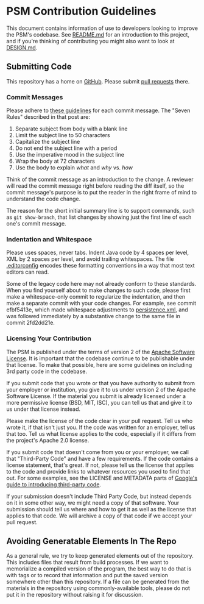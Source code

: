 # PSM Contribution Guidelines

This document contains information of use to developers looking to
improve the PSM's codebase.  See [README.md](README.md) for an
introduction to this project, and if you're thinking of contributing
you might also want to look at [DESIGN.md](DESIGN.md).

## Submitting Code

This repository has a home on
[GitHub](https://github.com/OpenTechStrategies/psm).  Please submit
[pull requests](https://help.github.com/articles/about-pull-requests/) there.

### Commit Messages
Please adhere
to [these guidelines](https://chris.beams.io/posts/git-commit/) for
each commit message.  The "Seven Rules" described in that post are:

1. Separate subject from body with a blank line
2. Limit the subject line to 50 characters
3. Capitalize the subject line
4. Do not end the subject line with a period
5. Use the imperative mood in the subject line
6. Wrap the body at 72 characters
7. Use the body to explain _what_ and _why_ vs. _how_

Think of the commit message as an introduction to the change.  A
reviewer will read the commit message right before reading the diff
itself, so the commit message's purpose is to put the reader in the
right frame of mind to understand the code change.

The reason for the short initial summary line is to support commands,
such as `git show-branch`, that list changes by showing just the first
line of each one's commit message.

### Indentation and Whitespace

Please uses spaces, never tabs.  Indent Java code by 4 spaces per
level, XML by 2 spaces per level, and avoid trailing whitespaces.  The
file [.editorconfig](.editorconfig) encodes these formatting
conventions in a way that most text editors can read.

Some of the legacy code here may not already conform to these
standards.  When you find yourself about to make changes to such code,
please first make a whitespace-only commit to regularize the
indentation, and then make a separate commit with your code changes.
For example, see commit efbf5413e, which made whitespace adjustments to
[persistence.xml](psm-app/cms-business-process/src/main/resources/META-INF/persistence.xml),
and was followed immediately by a substantive change to the same file
in commit 2fd2dd21e.

### Licensing Your Contribution
The PSM is published under the terms of version 2 of the
[Apache Software License](http://www.apache.org/licenses/).  It is
important that the codebase continue to be publishable under that
license.  To make that possible, here are some guidelines on including
3rd party code in the codebase.

If you submit code that you wrote or that you have authority to submit
from your employer or institution, you give it to us under version 2
of the Apache Software License.  If the material you submit is already
licensed under a more permissive license (BSD, MIT, ISC), you can tell
us that and give it to us under that license instead.

Please make the license of the code clear in your pull request.  Tell
us who wrote it, if that isn't just you.  If the code was written for
an employer, tell us that too.  Tell us what license applies to the
code, especially if it differs from the project's Apache 2.0 license.

If you submit code that doesn't come from you or your employer, we
call that "Third-Party Code" and have a few requirements.  If the code
contains a license statement, that's great.  If not, please tell us
the license that applies to the code and provide links to whatever
resources you used to find that out. For some examples, see the
LICENSE and METADATA parts of [Google's guide to introducing
third-party
code](https://opensource.google.com/docs/thirdparty/documentation/#license).

If your submission doesn't include Third Party Code, but instead
depends on it in some other way, we might need a copy of that
software.  Your submission should tell us where and how to get it as
well as the license that applies to that code.  We will archive a copy
of that code if we accept your pull request.

## Avoiding Generatable Elements In The Repo

As a general rule, we try to keep generated elements out of the
repository.  This includes files that result from build processes.  If
we want to memorialize a compiled version of the program, the best way
to do that is with tags or to record that information and put the
saved version somewhere other than this repository.  If a file can be
generated from the materials in the repository using
commonly-available tools, please do not put it in the repository
without raising it for discussion.
